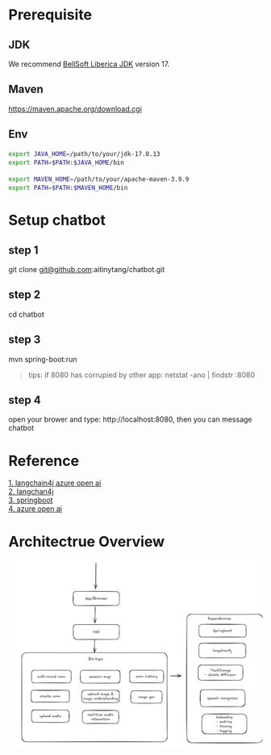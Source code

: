 # Prerequisite
## JDK
We recommend [BellSoft Liberica JDK](https://bell-sw.com/pages/downloads/#/java-17-lts) version 17.
## Maven
https://maven.apache.org/download.cgi
## Env
```bash
export JAVA_HOME=/path/to/your/jdk-17.0.13
export PATH=$PATH:$JAVA_HOME/bin

export MAVEN_HOME=/path/to/your/apache-maven-3.9.9
export PATH=$PATH:$MAVEN_HOME/bin
```

# Setup chatbot
## step 1
git clone git@github.com:aitinytang/chatbot.git

## step 2
cd chatbot

## step 3
mvn spring-boot:run
> tips: if 8080 has corrupied by other app:
> netstat -ano | findstr :8080

## step 4
open your brower and type: http://localhost:8080, then you can message chatbot

# Reference
[1. langchain4j azure open ai](https://docs.langchain4j.dev/integrations/language-models/azure-open-ai/) <br>
[2. langchan4j](https://github.com/langchain4j/langchain4j) <br>
[3. springboot](https://spring.io/quickstart) <br>
[4. azure open ai](https://learn.microsoft.com/en-us/azure/ai-services/openai/) <br>

# Architectrue Overview
![](./docs/assets/mychat-arch.png)
